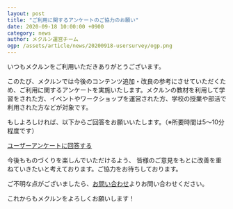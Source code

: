 ```yaml
---
layout: post
title: "ご利用に関するアンケートのご協力のお願い"
date: 2020-09-18 10:00:00 +0900
category: news
author: メクルン運営チーム
ogp: /assets/article/news/20200918-usersurvey/ogp.png
---
```

いつもメクルンをご利用いただきありがとうございます。

このたび、メクルンでは今後のコンテンツ追加・改良の参考にさせていただくため、ご利用に関するアンケートを実施いたします。メクルンの教材を利用して学習をされた方、イベントやワークショップを運営された方、学校の授業や部活で利用された方などが対象です。

もしよろしければ、以下からご回答をお願いいたします。（※所要時間は5〜10分程度です）

<a href="https://docs.google.com/forms/d/e/1FAIpQLScPTiOPh8X9CXE1oPsYEZMWZUPOIPiFapidmYEyt5gmerKkhQ/viewform?usp=sf_link" class="button btn-blue btn-article" target="_blank" rel="noopener nofollow noreferrer" >ユーザーアンケートに回答する</a>

今後もものづくりを楽しんでいただけるよう、 皆様のご意見をもとに改善を重ねていきたいと考えております。ご協力をお待ちしております。

ご不明な点がございましたら、[お問い合わせ](/contact/)よりお問い合わせください。

これからもメクルンをよろしくお願いします！
